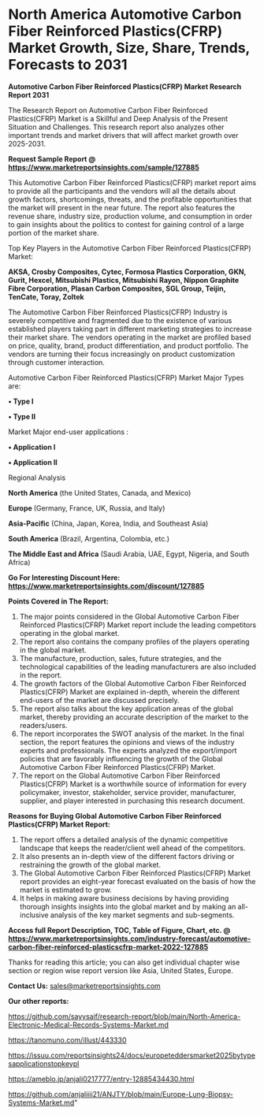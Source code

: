 # North America Automotive Carbon Fiber Reinforced Plastics(CFRP) Market Growth, Size, Share, Trends, Forecasts to 2031

<strong>Automotive Carbon Fiber Reinforced Plastics(CFRP) Market Research Report 2031</strong>

The Research Report on Automotive Carbon Fiber Reinforced Plastics(CFRP) Market is a Skillful and Deep Analysis of the Present Situation and Challenges. This research report also analyzes other important trends and market drivers that will affect market growth over 2025-2031.

<strong>Request Sample Report @ <a href=https://www.marketreportsinsights.com/sample/127885>https://www.marketreportsinsights.com/sample/127885</a></strong>

This Automotive Carbon Fiber Reinforced Plastics(CFRP) market report aims to provide all the participants and the vendors will all the details about growth factors, shortcomings, threats, and the profitable opportunities that the market will present in the near future. The report also features the revenue share, industry size, production volume, and consumption in order to gain insights about the politics to contest for gaining control of a large portion of the market share.

Top Key Players in the Automotive Carbon Fiber Reinforced Plastics(CFRP) Market:

<strong>AKSA, Crosby Composites, Cytec, Formosa Plastics Corporation, GKN, Gurit, Hexcel, Mitsubishi Plastics, Mitsubishi Rayon, Nippon Graphite Fibre Corporation, Plasan Carbon Composites, SGL Group, Teijin, TenCate, Toray, Zoltek</strong>

The Automotive Carbon Fiber Reinforced Plastics(CFRP) Industry is severely competitive and fragmented due to the existence of various established players taking part in different marketing strategies to increase their market share. The vendors operating in the market are profiled based on price, quality, brand, product differentiation, and product portfolio. The vendors are turning their focus increasingly on product customization through customer interaction.

Automotive Carbon Fiber Reinforced Plastics(CFRP) Market Major Types are:

<strong>• Type I

• Type II</strong>

Market Major end-user applications :

<strong>• Application I

• Application II</strong>

Regional Analysis

</u><strong><b>North America</b></strong> (the United States, Canada, and Mexico)

<strong><b>Europe </b></strong>(Germany, France, UK, Russia, and Italy)

<strong><b>Asia-Pacific</b></strong> (China, Japan, Korea, India, and Southeast Asia)

<strong><b>South America</b></strong> (Brazil, Argentina, Colombia, etc.)

<strong><b>The Middle East and Africa</b></strong> (Saudi Arabia, UAE, Egypt, Nigeria, and South Africa)

<strong>Go For Interesting Discount Here: <a href=https://www.marketreportsinsights.com/discount/127885>https://www.marketreportsinsights.com/discount/127885</a></strong>

<strong>Points Covered in The Report:</strong>
<ol>
  <li>The major points considered in the Global Automotive Carbon Fiber Reinforced Plastics(CFRP) Market report include the leading competitors operating in the global market.</li>
  <li>The report also contains the company profiles of the players operating in the global market.</li>
  <li>The manufacture, production, sales, future strategies, and the technological capabilities of the leading manufacturers are also included in the report.</li>
  <li>The growth factors of the Global Automotive Carbon Fiber Reinforced Plastics(CFRP) Market are explained in-depth, wherein the different end-users of the market are discussed precisely.</li>
  <li>The report also talks about the key application areas of the global market, thereby providing an accurate description of the market to the readers/users.</li>
  <li>The report incorporates the SWOT analysis of the market. In the final section, the report features the opinions and views of the industry experts and professionals. The experts analyzed the export/import policies that are favorably influencing the growth of the Global Automotive Carbon Fiber Reinforced Plastics(CFRP) Market.</li>
  <li>The report on the Global Automotive Carbon Fiber Reinforced Plastics(CFRP) Market is a worthwhile source of information for every policymaker, investor, stakeholder, service provider, manufacturer, supplier, and player interested in purchasing this research document.</li>
</ol>
<strong>Reasons for Buying Global Automotive Carbon Fiber Reinforced Plastics(CFRP) Market Report:</strong>

<ol>
  <li>The report offers a detailed analysis of the dynamic competitive landscape that keeps the reader/client well ahead of the competitors.</li>
  <li>It also presents an in-depth view of the different factors driving or restraining the growth of the global market.</li>
  <li>The Global Automotive Carbon Fiber Reinforced Plastics(CFRP) Market report provides an eight-year forecast evaluated on the basis of how the market is estimated to grow.</li>
  <li>It helps in making aware business decisions by having providing thorough insights insights into the global market and by making an all-inclusive analysis of the key market segments and sub-segments.</li>
</ol>
<strong>Access full Report Description, TOC, Table of Figure, Chart, etc. @ <a href=https://www.marketreportsinsights.com/industry-forecast/automotive-carbon-fiber-reinforced-plasticscfrp-market-2022-127885>https://www.marketreportsinsights.com/industry-forecast/automotive-carbon-fiber-reinforced-plasticscfrp-market-2022-127885</a></strong>


Thanks for reading this article; you can also get individual chapter wise section or region wise report version like Asia, United States, Europe.

<strong>Contact Us:</strong>
sales@marketreportsinsights.com

<strong>Our other reports:</strong>

<a href=https://github.com/sayysaif/research-report/blob/main/North-America-Electronic-Medical-Records-Systems-Market.md>https://github.com/sayysaif/research-report/blob/main/North-America-Electronic-Medical-Records-Systems-Market.md</a>

<a href=https://tanomuno.com/illust/443330>https://tanomuno.com/illust/443330</a>

<a href=https://issuu.com/reportsinsights24/docs/europeteddersmarket2025bytypesapplicationstopkeypl>https://issuu.com/reportsinsights24/docs/europeteddersmarket2025bytypesapplicationstopkeypl</a>

<a href=https://ameblo.jp/anjali0217777/entry-12885434430.html>https://ameblo.jp/anjali0217777/entry-12885434430.html</a>

<a href=https://github.com/anjaliiii21/ANJTY/blob/main/Europe-Lung-Biopsy-Systems-Market.md>https://github.com/anjaliiii21/ANJTY/blob/main/Europe-Lung-Biopsy-Systems-Market.md</a>"

